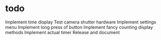# todo
Implement time display
Test camera shutter hardware
Implement settings menu
Implement long press of button
Implement fancy counting display methods
Implement actual timer
Release and document



